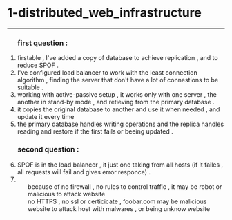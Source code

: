 <h1>1-distributed_web_infrastructure</h1><hr>

<ol>
<ui> <h3> first question : </h3>
<li> firstable , I've added a copy of database to achieve replication , and to reduce SPOF . </li>
<li> I've configured load balancer to work with the least connection algorithm , finding the server that don't have a lot of connestions to be suitable . </li>
<li> working with active-passive setup , it works only with one server , the another in stand-by mode , and retieving from the primary database . </li>
<li> it copies the original database to another and use it when needed , and update it every time </li>
<li> the primary database handles writing operations and the replica handles reading and restore if the first fails or beeing updated . </li>
</ui>
<ui> <h3> second question : </h3>
<li> SPOF is in the load balancer , it just one taking from all hosts (if it failes , all requests will fail and gives error responce) . </li>
<li>
<ul> because of no firewall , no rules to control traffic , it may be robot or malicious to attack website </ul>
<ul> no HTTPS , no ssl or certicicate , foobar.com may be malicious website to attack host with malwares , or being unknow website </ul>
</li>
</ui>
</ol>